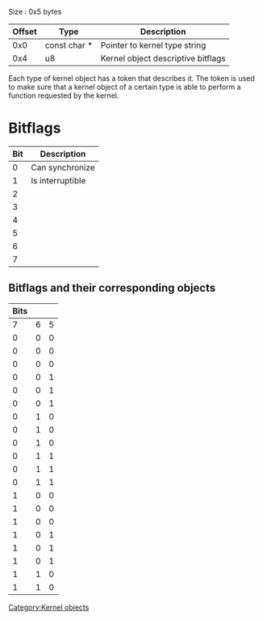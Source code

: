 Size : 0x5 bytes

| Offset | Type          | Description                        |
|--------|---------------|------------------------------------|
| 0x0    | const char \* | Pointer to kernel type string      |
| 0x4    | u8            | Kernel object descriptive bitflags |

Each type of kernel object has a token that describes it. The token is
used to make sure that a kernel object of a certain type is able to
perform a function requested by the kernel.

# Bitflags

| Bit | Description      |
|-----|------------------|
| 0   | Can synchronize  |
| 1   | Is interruptible |
| 2   |                  |
| 3   |                  |
| 4   |                  |
| 5   |                  |
| 6   |                  |
| 7   |                  |

## Bitflags and their corresponding objects

| Bits |     |     |
|------|-----|-----|
| 7    | 6   | 5   |
| 0    | 0   | 0   |
| 0    | 0   | 0   |
| 0    | 0   | 0   |
| 0    | 0   | 1   |
| 0    | 0   | 1   |
| 0    | 0   | 1   |
| 0    | 1   | 0   |
| 0    | 1   | 0   |
| 0    | 1   | 0   |
| 0    | 1   | 1   |
| 0    | 1   | 1   |
| 0    | 1   | 1   |
| 1    | 0   | 0   |
| 1    | 0   | 0   |
| 1    | 0   | 0   |
| 1    | 0   | 1   |
| 1    | 0   | 1   |
| 1    | 0   | 1   |
| 1    | 1   | 0   |
| 1    | 1   | 0   |

[Category:Kernel objects](Category:Kernel_objects "wikilink")